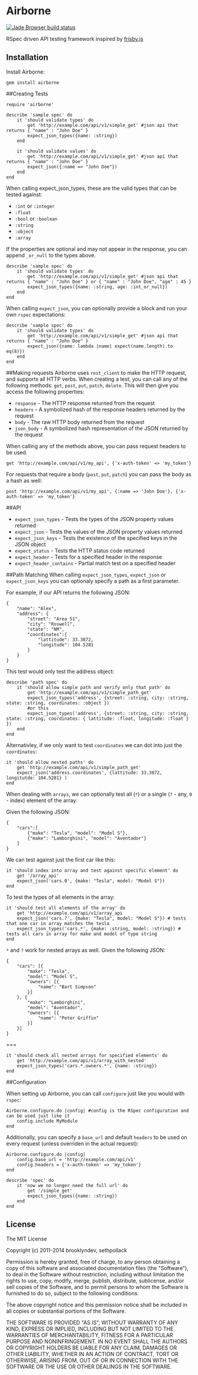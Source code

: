 # Airborne

[![Jade Browser build status](https://travis-ci.org/brooklynDev/airborne.svg?branch=master)](https://travis-ci.org/brooklyndev/airborne)

RSpec driven API testing framework inspired by [frisby.js](https://github.com/vlucas/frisby)

## Installation
Install Airborne:

    gem install airborne

##Creating Tests

    require 'airborne'
    
    describe 'sample spec' do
    	it 'should validate types' do
    		get 'http://example.com/api/v1/simple_get' #json api that returns { "name" : "John Doe" } 
    		expect_json_types({name: :string})
    	end
    	
    	it 'should validate values' do 
    	    get 'http://example.com/api/v1/simple_get' #json api that returns { "name" : "John Doe" } 
    	    expect_json({:name => "John Doe"})
    	end
    end

When calling expect_json_types, these are the valid types that can be tested against:

* `:int` or `:integer`
* `:float`
* `:bool` or `:boolean`
* `:string`
* `:object`
* `:array`

If the properties are optional and may not appear in the response, you can append `_or_null` to the types above.
    
    describe 'sample spec' do
        it 'should validate types' do
            get 'http://example.com/api/v1/simple_get' #json api that returns { "name" : "John Doe" } or { "name" : "John Doe", "age" : 45 }
            expect_json_types({name: :string, age: :int_or_null})
        end
    end
    
When calling `expect_json`, you can optionally provide a block and run your own `rspec` expectations:

    describe 'sample spec' do
        it 'should validate types' do
            get 'http://example.com/api/v1/simple_get' #json api that returns { "name" : "John Doe" }
            expect_json({name: lambda |name| expect(name.length).to eq(8)})
        end
    end
    

##Making requests
Airborne uses `rest_client` to make the HTTP request, and supports all HTTP verbs. When creating a test, you can call any of the following methods: `get`, `post`, `put`, `patch`, `delete`. This will then give you access the following properties:

* `response` - The HTTP response returned from the request
* `headers` - A symbolized hash of the response headers returned by the request
* `body` - The raw HTTP body returned from the request
* `json_body` - A symbolized hash representation of the JSON returned by the request

When calling any of the methods above, you can pass request headers to be used. 

    get 'http://example.com/api/v1/my_api', {'x-auth-token' => 'my_token'}

For requests that require a body (`post`, `put`, `patch`) you can pass the body as a hash as well:
    
    post 'http://example.com/api/v1/my_api', {:name => 'John Doe'}, {'x-auth-token' => 'my_token'}
    
##API
* `expect_json_types` - Tests the types of the JSON property values returned
* `expect_json` - Tests the values of the JSON property values returned
* `expect_json_keys` - Tests the existence of the specified keys in the JSON object
* `expect_status` - Tests the HTTP status code returned
* `expect_header` - Tests for a specified header in the response
* `expect_header_contains` - Partial match test on a specified header

##Path Matching
When calling `expect_json_types`, `expect_json` or `expect_json_keys` you can optionaly specify a path as a first parameter. 

For example, if our API returns the following JSON:

    {
    	"name": "Alex",
    	"address": {
    		"street": "Area 51",
    		"city": "Roswell",
    		"state": "NM",
    		"coordinates":{
    			"lattitude": 33.3872,
    			"longitude": 104.5281 
    		}
    	}
    }
    
This test would only test the address object:
    
    describe 'path spec' do
    	it 'should allow simple path and verify only that path' do
    		get 'http://example.com/api/v1/simple_path_get'
    		expect_json_types('address', {street: :string, city: :string, state: :string, coordinates: :object })
    		#or this
    		expect_json_types('address', {street: :string, city: :string, state: :string, coordinates: { lattitude: :float, longitude: :float } })
	    end
    end

Alternativley, if we only want to test `coordinates` we can dot into just the `coordinates`:

	it 'should allow nested paths' do
		get 'http://example.com/api/v1/simple_path_get'
		expect_json('address.coordinates', {lattitude: 33.3872, longitutde: 104.5281} )		
	end

When dealing with `arrays`, we can optionally test all (`*`) or a single (`?` - any, `0` - index) element of the array:

Given the following JSON:

    {
    	"cars":[
    		{"make": "Tesla", "model": "Model S"},
    		{"make": "Lamborghini", "model": "Aventador"}
    	]
    }

We can test against just the first car like this:

	it 'should index into array and test against specific element' do 
		get '/array_api'
		expect_json('cars.0', {make: "Tesla", model: "Model S"})
	end

To test the types of all elements in the array:

	it 'should test all elements of the array' do 
		get 'http://example.com/api/v1/array_api
		expect_json('cars.?', {make: "Tesla", model: "Model S"}) # tests that one car in array matches the tesla
		expect_json_types('cars.*', {make: :string, model: :string}) # tests all cars in array for make and model of type string
	end
	
`*` and `?` work for nested arrays as well. Given the following JSON:

    {
    	"cars": [{
    		"make": "Tesla",
    		"model": "Model S",
    		"owners": [{
    			"name": "Bart Simpson"
    		}]
    	}, {
    		"make": "Lamborghini",
    		"model": "Aventador",
    		"owners": [{
    			"name": "Peter Griffin"
    		}]
    	}]
    }

===

    it 'should check all nested arrays for specified elements' do
		get 'http://example.com/api/v1/array_with_nested'
		expect_json_types('cars.*.owners.*', {name: :string})
	end
    

##Configuration

When setting up Airborne, you can call `configure` just like you would with `rspec`:

    Airborne.configure.do |config| #config is the RSpec configuration and can be used just like it
        config.include MyModule
    end

Additionally, you can specify a `base_url` and default `headers` to be used on every request (unless overriden in the actual request):

    Airborne.configure.do |config|
        config.base_url = 'http://example.com/api/v1'
        config.headers = {'x-auth-token' => 'my_token'}
    end
    
    describe 'spec' do
        it 'now we no longer need the full url' do
            get '/simple_get'
            expect_json_types({name: :string})
        end
    end

## License 

The MIT License

Copyright (c) 2011-2014 brooklyndev, sethpollack

Permission is hereby granted, free of charge, to any person obtaining a copy of this software and associated documentation files (the "Software"), to deal in the Software without restriction, including without limitation the rights to use, copy, modify, merge, publish, distribute, sublicense, and/or sell copies of the Software, and to permit persons to whom the Software is furnished to do so, subject to the following conditions:

The above copyright notice and this permission notice shall be included in all copies or substantial portions of the Software.

THE SOFTWARE IS PROVIDED "AS IS", WITHOUT WARRANTY OF ANY KIND, EXPRESS OR IMPLIED, INCLUDING BUT NOT LIMITED TO THE WARRANTIES OF MERCHANTABILITY, FITNESS FOR A PARTICULAR PURPOSE AND NONINFRINGEMENT. IN NO EVENT SHALL THE AUTHORS OR COPYRIGHT HOLDERS BE LIABLE FOR ANY CLAIM, DAMAGES OR OTHER LIABILITY, WHETHER IN AN ACTION OF CONTRACT, TORT OR OTHERWISE, ARISING FROM, OUT OF OR IN CONNECTION WITH THE SOFTWARE OR THE USE OR OTHER DEALINGS IN THE SOFTWARE.